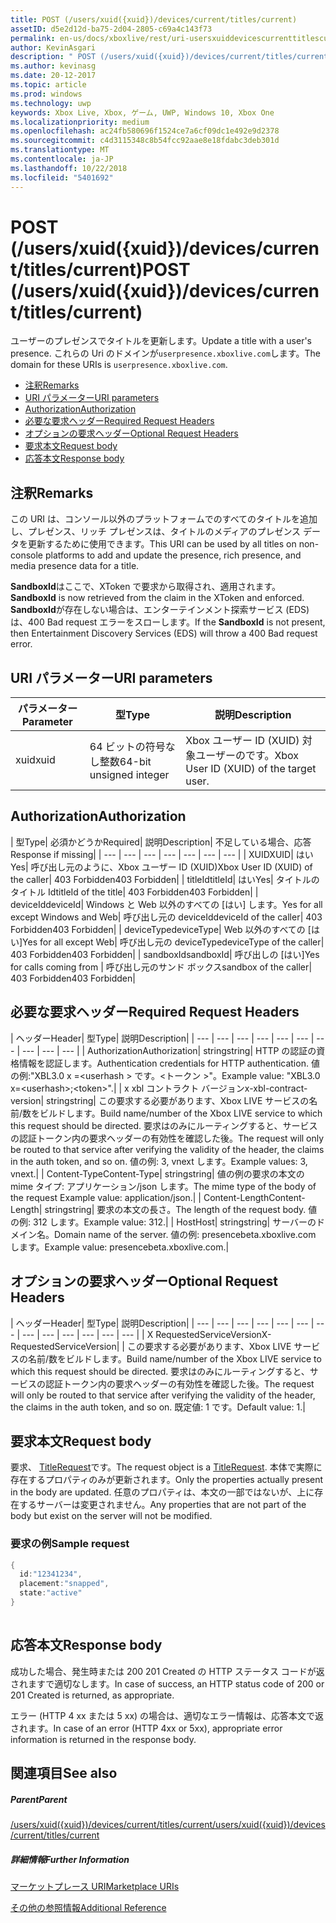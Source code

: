 ```yaml
---
title: POST (/users/xuid({xuid})/devices/current/titles/current)
assetID: d5e2d12d-ba75-2d04-2805-c69a4c143f73
permalink: en-us/docs/xboxlive/rest/uri-usersxuiddevicescurrenttitlescurrentpost.html
author: KevinAsgari
description: " POST (/users/xuid({xuid})/devices/current/titles/current)"
ms.author: kevinasg
ms.date: 20-12-2017
ms.topic: article
ms.prod: windows
ms.technology: uwp
keywords: Xbox Live, Xbox, ゲーム, UWP, Windows 10, Xbox One
ms.localizationpriority: medium
ms.openlocfilehash: ac24fb580696f1524ce7a6cf09dc1e492e9d2378
ms.sourcegitcommit: c4d3115348c8b54fcc92aae8e18fdabc3deb301d
ms.translationtype: MT
ms.contentlocale: ja-JP
ms.lasthandoff: 10/22/2018
ms.locfileid: "5401692"
---
```

# <a name="post-usersxuidxuiddevicescurrenttitlescurrent"></a><span data-ttu-id="c2106-104">POST (/users/xuid({xuid})/devices/current/titles/current)</span><span class="sxs-lookup"><span data-stu-id="c2106-104">POST (/users/xuid({xuid})/devices/current/titles/current)</span></span>
<span data-ttu-id="c2106-105">ユーザーのプレゼンスでタイトルを更新します。</span><span class="sxs-lookup"><span data-stu-id="c2106-105">Update a title with a user's presence.</span></span> <span data-ttu-id="c2106-106">これらの Uri のドメインが`userpresence.xboxlive.com`します。</span><span class="sxs-lookup"><span data-stu-id="c2106-106">The domain for these URIs is `userpresence.xboxlive.com`.</span></span>
 
  * [<span data-ttu-id="c2106-107">注釈</span><span class="sxs-lookup"><span data-stu-id="c2106-107">Remarks</span></span>](#ID4EV)
  * [<span data-ttu-id="c2106-108">URI パラメーター</span><span class="sxs-lookup"><span data-stu-id="c2106-108">URI parameters</span></span>](#ID4EEB)
  * [<span data-ttu-id="c2106-109">Authorization</span><span class="sxs-lookup"><span data-stu-id="c2106-109">Authorization</span></span>](#ID4EPB)
  * [<span data-ttu-id="c2106-110">必要な要求ヘッダー</span><span class="sxs-lookup"><span data-stu-id="c2106-110">Required Request Headers</span></span>](#ID4ENE)
  * [<span data-ttu-id="c2106-111">オプションの要求ヘッダー</span><span class="sxs-lookup"><span data-stu-id="c2106-111">Optional Request Headers</span></span>](#ID4ERG)
  * [<span data-ttu-id="c2106-112">要求本文</span><span class="sxs-lookup"><span data-stu-id="c2106-112">Request body</span></span>](#ID4ERH)
  * [<span data-ttu-id="c2106-113">応答本文</span><span class="sxs-lookup"><span data-stu-id="c2106-113">Response body</span></span>](#ID4EKAAC)
 
<a id="ID4EV"></a>

 
## <a name="remarks"></a><span data-ttu-id="c2106-114">注釈</span><span class="sxs-lookup"><span data-stu-id="c2106-114">Remarks</span></span>
 
<span data-ttu-id="c2106-115">この URI は、コンソール以外のプラットフォームでのすべてのタイトルを追加し、プレゼンス、リッチ プレゼンスは、タイトルのメディアのプレゼンス データを更新するために使用できます。</span><span class="sxs-lookup"><span data-stu-id="c2106-115">This URI can be used by all titles on non-console platforms to add and update the presence, rich presence, and media presence data for a title.</span></span>
 
<span data-ttu-id="c2106-116">**SandboxId**はここで、XToken で要求から取得され、適用されます。</span><span class="sxs-lookup"><span data-stu-id="c2106-116">**SandboxId** is now retrieved from the claim in the XToken and enforced.</span></span> <span data-ttu-id="c2106-117">**SandboxId**が存在しない場合は、エンターテインメント探索サービス (EDS) は、400 Bad request エラーをスローします。</span><span class="sxs-lookup"><span data-stu-id="c2106-117">If the **SandboxId** is not present, then Entertainment Discovery Services (EDS) will throw a 400 Bad request error.</span></span>
  
<a id="ID4EEB"></a>

 
## <a name="uri-parameters"></a><span data-ttu-id="c2106-118">URI パラメーター</span><span class="sxs-lookup"><span data-stu-id="c2106-118">URI parameters</span></span>
 
| <span data-ttu-id="c2106-119">パラメーター</span><span class="sxs-lookup"><span data-stu-id="c2106-119">Parameter</span></span>| <span data-ttu-id="c2106-120">型</span><span class="sxs-lookup"><span data-stu-id="c2106-120">Type</span></span>| <span data-ttu-id="c2106-121">説明</span><span class="sxs-lookup"><span data-stu-id="c2106-121">Description</span></span>| 
| --- | --- | --- | 
| <span data-ttu-id="c2106-122">xuid</span><span class="sxs-lookup"><span data-stu-id="c2106-122">xuid</span></span>| <span data-ttu-id="c2106-123">64 ビットの符号なし整数</span><span class="sxs-lookup"><span data-stu-id="c2106-123">64-bit unsigned integer</span></span>| <span data-ttu-id="c2106-124">Xbox ユーザー ID (XUID) 対象ユーザーのです。</span><span class="sxs-lookup"><span data-stu-id="c2106-124">Xbox User ID (XUID) of the target user.</span></span>| 
  
<a id="ID4EPB"></a>

 
## <a name="authorization"></a><span data-ttu-id="c2106-125">Authorization</span><span class="sxs-lookup"><span data-stu-id="c2106-125">Authorization</span></span>
 
| <span data-ttu-id="c2106-126">型</span><span class="sxs-lookup"><span data-stu-id="c2106-126">Type</span></span>| <span data-ttu-id="c2106-127">必須かどうか</span><span class="sxs-lookup"><span data-stu-id="c2106-127">Required</span></span>| <span data-ttu-id="c2106-128">説明</span><span class="sxs-lookup"><span data-stu-id="c2106-128">Description</span></span>| <span data-ttu-id="c2106-129">不足している場合、応答</span><span class="sxs-lookup"><span data-stu-id="c2106-129">Response if missing</span></span>| 
| --- | --- | --- | --- | --- | --- | --- | 
| <span data-ttu-id="c2106-130">XUID</span><span class="sxs-lookup"><span data-stu-id="c2106-130">XUID</span></span>| <span data-ttu-id="c2106-131">はい</span><span class="sxs-lookup"><span data-stu-id="c2106-131">Yes</span></span>| <span data-ttu-id="c2106-132">呼び出し元のように、Xbox ユーザー ID (XUID)</span><span class="sxs-lookup"><span data-stu-id="c2106-132">Xbox User ID (XUID) of the caller</span></span>| <span data-ttu-id="c2106-133">403 Forbidden</span><span class="sxs-lookup"><span data-stu-id="c2106-133">403 Forbidden</span></span>| 
| <span data-ttu-id="c2106-134">titleId</span><span class="sxs-lookup"><span data-stu-id="c2106-134">titleId</span></span>| <span data-ttu-id="c2106-135">はい</span><span class="sxs-lookup"><span data-stu-id="c2106-135">Yes</span></span>| <span data-ttu-id="c2106-136">タイトルのタイトル Id</span><span class="sxs-lookup"><span data-stu-id="c2106-136">titleId of the title</span></span>| <span data-ttu-id="c2106-137">403 Forbidden</span><span class="sxs-lookup"><span data-stu-id="c2106-137">403 Forbidden</span></span>| 
| <span data-ttu-id="c2106-138">deviceId</span><span class="sxs-lookup"><span data-stu-id="c2106-138">deviceId</span></span>| <span data-ttu-id="c2106-139">Windows と Web 以外のすべての [はい] します。</span><span class="sxs-lookup"><span data-stu-id="c2106-139">Yes for all except Windows and Web</span></span>| <span data-ttu-id="c2106-140">呼び出し元の deviceId</span><span class="sxs-lookup"><span data-stu-id="c2106-140">deviceId of the caller</span></span>| <span data-ttu-id="c2106-141">403 Forbidden</span><span class="sxs-lookup"><span data-stu-id="c2106-141">403 Forbidden</span></span>| 
| <span data-ttu-id="c2106-142">deviceType</span><span class="sxs-lookup"><span data-stu-id="c2106-142">deviceType</span></span>| <span data-ttu-id="c2106-143">Web 以外のすべての [はい]</span><span class="sxs-lookup"><span data-stu-id="c2106-143">Yes for all except Web</span></span>| <span data-ttu-id="c2106-144">呼び出し元の deviceType</span><span class="sxs-lookup"><span data-stu-id="c2106-144">deviceType of the caller</span></span>| <span data-ttu-id="c2106-145">403 Forbidden</span><span class="sxs-lookup"><span data-stu-id="c2106-145">403 Forbidden</span></span>| 
| <span data-ttu-id="c2106-146">sandboxId</span><span class="sxs-lookup"><span data-stu-id="c2106-146">sandboxId</span></span>| <span data-ttu-id="c2106-147">呼び出しの [はい]</span><span class="sxs-lookup"><span data-stu-id="c2106-147">Yes for calls coming from</span></span> | <span data-ttu-id="c2106-148">呼び出し元のサンド ボックス</span><span class="sxs-lookup"><span data-stu-id="c2106-148">sandbox of the caller</span></span>| <span data-ttu-id="c2106-149">403 Forbidden</span><span class="sxs-lookup"><span data-stu-id="c2106-149">403 Forbidden</span></span>| 
  
<a id="ID4ENE"></a>

 
## <a name="required-request-headers"></a><span data-ttu-id="c2106-150">必要な要求ヘッダー</span><span class="sxs-lookup"><span data-stu-id="c2106-150">Required Request Headers</span></span>
 
| <span data-ttu-id="c2106-151">ヘッダー</span><span class="sxs-lookup"><span data-stu-id="c2106-151">Header</span></span>| <span data-ttu-id="c2106-152">型</span><span class="sxs-lookup"><span data-stu-id="c2106-152">Type</span></span>| <span data-ttu-id="c2106-153">説明</span><span class="sxs-lookup"><span data-stu-id="c2106-153">Description</span></span>| 
| --- | --- | --- | --- | --- | --- | --- | --- | --- | --- | 
| <span data-ttu-id="c2106-154">Authorization</span><span class="sxs-lookup"><span data-stu-id="c2106-154">Authorization</span></span>| <span data-ttu-id="c2106-155">string</span><span class="sxs-lookup"><span data-stu-id="c2106-155">string</span></span>| <span data-ttu-id="c2106-156">HTTP の認証の資格情報を認証します。</span><span class="sxs-lookup"><span data-stu-id="c2106-156">Authentication credentials for HTTP authentication.</span></span> <span data-ttu-id="c2106-157">値の例:"XBL3.0 x =&lt;userhash > です。&lt;トークン >"。</span><span class="sxs-lookup"><span data-stu-id="c2106-157">Example value: "XBL3.0 x=&lt;userhash>;&lt;token>".</span></span>| 
| <span data-ttu-id="c2106-158">x xbl コントラクト バージョン</span><span class="sxs-lookup"><span data-stu-id="c2106-158">x-xbl-contract-version</span></span>| <span data-ttu-id="c2106-159">string</span><span class="sxs-lookup"><span data-stu-id="c2106-159">string</span></span>| <span data-ttu-id="c2106-160">この要求する必要があります、Xbox LIVE サービスの名前/数をビルドします。</span><span class="sxs-lookup"><span data-stu-id="c2106-160">Build name/number of the Xbox LIVE service to which this request should be directed.</span></span> <span data-ttu-id="c2106-161">要求はのみにルーティングすると、サービスの認証トークン内の要求ヘッダーの有効性を確認した後。</span><span class="sxs-lookup"><span data-stu-id="c2106-161">The request will only be routed to that service after verifying the validity of the header, the claims in the auth token, and so on.</span></span> <span data-ttu-id="c2106-162">値の例: 3, vnext します。</span><span class="sxs-lookup"><span data-stu-id="c2106-162">Example values: 3, vnext.</span></span>| 
| <span data-ttu-id="c2106-163">Content-Type</span><span class="sxs-lookup"><span data-stu-id="c2106-163">Content-Type</span></span>| <span data-ttu-id="c2106-164">string</span><span class="sxs-lookup"><span data-stu-id="c2106-164">string</span></span>| <span data-ttu-id="c2106-165">値の例の要求の本文の mime タイプ: アプリケーション/json します。</span><span class="sxs-lookup"><span data-stu-id="c2106-165">The mime type of the body of the request Example value: application/json.</span></span>| 
| <span data-ttu-id="c2106-166">Content-Length</span><span class="sxs-lookup"><span data-stu-id="c2106-166">Content-Length</span></span>| <span data-ttu-id="c2106-167">string</span><span class="sxs-lookup"><span data-stu-id="c2106-167">string</span></span>| <span data-ttu-id="c2106-168">要求の本文の長さ。</span><span class="sxs-lookup"><span data-stu-id="c2106-168">The length of the request body.</span></span> <span data-ttu-id="c2106-169">値の例: 312 します。</span><span class="sxs-lookup"><span data-stu-id="c2106-169">Example value: 312.</span></span>| 
| <span data-ttu-id="c2106-170">Host</span><span class="sxs-lookup"><span data-stu-id="c2106-170">Host</span></span>| <span data-ttu-id="c2106-171">string</span><span class="sxs-lookup"><span data-stu-id="c2106-171">string</span></span>| <span data-ttu-id="c2106-172">サーバーのドメイン名。</span><span class="sxs-lookup"><span data-stu-id="c2106-172">Domain name of the server.</span></span> <span data-ttu-id="c2106-173">値の例: presencebeta.xboxlive.com します。</span><span class="sxs-lookup"><span data-stu-id="c2106-173">Example value: presencebeta.xboxlive.com.</span></span>| 
  
<a id="ID4ERG"></a>

 
## <a name="optional-request-headers"></a><span data-ttu-id="c2106-174">オプションの要求ヘッダー</span><span class="sxs-lookup"><span data-stu-id="c2106-174">Optional Request Headers</span></span>
 
| <span data-ttu-id="c2106-175">ヘッダー</span><span class="sxs-lookup"><span data-stu-id="c2106-175">Header</span></span>| <span data-ttu-id="c2106-176">型</span><span class="sxs-lookup"><span data-stu-id="c2106-176">Type</span></span>| <span data-ttu-id="c2106-177">説明</span><span class="sxs-lookup"><span data-stu-id="c2106-177">Description</span></span>| 
| --- | --- | --- | --- | --- | --- | --- | --- | --- | --- | --- | --- | --- | 
| <span data-ttu-id="c2106-178">X RequestedServiceVersion</span><span class="sxs-lookup"><span data-stu-id="c2106-178">X-RequestedServiceVersion</span></span>|  | <span data-ttu-id="c2106-179">この要求する必要があります、Xbox LIVE サービスの名前/数をビルドします。</span><span class="sxs-lookup"><span data-stu-id="c2106-179">Build name/number of the Xbox LIVE service to which this request should be directed.</span></span> <span data-ttu-id="c2106-180">要求はのみにルーティングすると、サービスの認証トークン内の要求ヘッダーの有効性を確認した後。</span><span class="sxs-lookup"><span data-stu-id="c2106-180">The request will only be routed to that service after verifying the validity of the header, the claims in the auth token, and so on.</span></span> <span data-ttu-id="c2106-181">既定値: 1 です。</span><span class="sxs-lookup"><span data-stu-id="c2106-181">Default value: 1.</span></span>| 
  
<a id="ID4ERH"></a>

 
## <a name="request-body"></a><span data-ttu-id="c2106-182">要求本文</span><span class="sxs-lookup"><span data-stu-id="c2106-182">Request body</span></span>
 
<span data-ttu-id="c2106-183">要求、 [TitleRequest](../../json/json-titlerequest.md)です。</span><span class="sxs-lookup"><span data-stu-id="c2106-183">The request object is a [TitleRequest](../../json/json-titlerequest.md).</span></span> <span data-ttu-id="c2106-184">本体で実際に存在するプロパティのみが更新されます。</span><span class="sxs-lookup"><span data-stu-id="c2106-184">Only the properties actually present in the body are updated.</span></span> <span data-ttu-id="c2106-185">任意のプロパティは、本文の一部ではないが、上に存在するサーバーは変更されません。</span><span class="sxs-lookup"><span data-stu-id="c2106-185">Any properties that are not part of the body but exist on the server will not be modified.</span></span>
 
<a id="ID4EAAAC"></a>

 
### <a name="sample-request"></a><span data-ttu-id="c2106-186">要求の例</span><span class="sxs-lookup"><span data-stu-id="c2106-186">Sample request</span></span>
 

```cpp
{
  id:"12341234",
  placement:"snapped",
  state:"active"
}
      
```

   
<a id="ID4EKAAC"></a>

 
## <a name="response-body"></a><span data-ttu-id="c2106-187">応答本文</span><span class="sxs-lookup"><span data-stu-id="c2106-187">Response body</span></span>
 
<span data-ttu-id="c2106-188">成功した場合、発生時または 200 201 Created の HTTP ステータス コードが返されますで適切なします。</span><span class="sxs-lookup"><span data-stu-id="c2106-188">In case of success, an HTTP status code of 200 or 201 Created is returned, as appropriate.</span></span>
 
<span data-ttu-id="c2106-189">エラー (HTTP 4 xx または 5 xx) の場合は、適切なエラー情報は、応答本文で返されます。</span><span class="sxs-lookup"><span data-stu-id="c2106-189">In case of an error (HTTP 4xx or 5xx), appropriate error information is returned in the response body.</span></span>
  
<a id="ID4EVAAC"></a>

 
## <a name="see-also"></a><span data-ttu-id="c2106-190">関連項目</span><span class="sxs-lookup"><span data-stu-id="c2106-190">See also</span></span>
 
<a id="ID4EXAAC"></a>

 
##### <a name="parent"></a><span data-ttu-id="c2106-191">Parent</span><span class="sxs-lookup"><span data-stu-id="c2106-191">Parent</span></span> 

[<span data-ttu-id="c2106-192">/users/xuid({xuid})/devices/current/titles/current</span><span class="sxs-lookup"><span data-stu-id="c2106-192">/users/xuid({xuid})/devices/current/titles/current</span></span>](uri-usersxuiddevicescurrenttitlescurrent.md)

  
<a id="ID4EBBAC"></a>

 
##### <a name="further-information"></a><span data-ttu-id="c2106-193">詳細情報</span><span class="sxs-lookup"><span data-stu-id="c2106-193">Further Information</span></span> 

[<span data-ttu-id="c2106-194">マーケットプレース URI</span><span class="sxs-lookup"><span data-stu-id="c2106-194">Marketplace URIs</span></span>](../marketplace/atoc-reference-marketplace.md)

 [<span data-ttu-id="c2106-195">その他の参照情報</span><span class="sxs-lookup"><span data-stu-id="c2106-195">Additional Reference</span></span>](../../additional/atoc-xboxlivews-reference-additional.md)

   